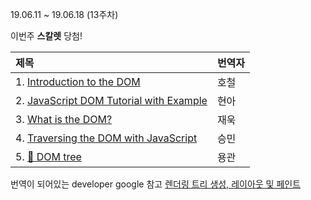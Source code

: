 19.06.11 ~ 19.06.18 (13주차)

이번주 **스칼렛** 당첨!

|   제목   | 번역자  |
| :-------- | :------ |
| 1. [Introduction to the DOM](https://www.digitalocean.com/community/tutorials/introduction-to-the-dom)| 호철 |
| 2. [JavaScript DOM Tutorial with Example ](https://github.com/Lee-hyuna/33-js-concepts-kr/wiki/JavaScript-DOM-Tutorial-with-Example)| 현아 |
| 3. [What is the DOM?](https://css-tricks.com/dom/)| 재욱 |
| 4. [Traversing the DOM with JavaScript](https://zellwk.com/blog/dom-traversals/)| 승민 |
| 5. [📌 DOM tree](https://javascript.info/dom-nodes)| 용관 |

번역이 되어있는 developer google 참고
[렌더링 트리 생성, 레이아웃 및 페인트](https://developers.google.com/web/fundamentals/performance/critical-rendering-path/render-tree-construction)